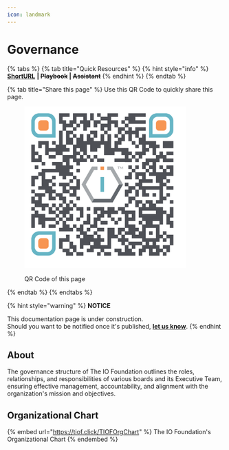 ```yaml
---
icon: landmark
---
```


# Governance

{% tabs %}
{% tab title="Quick Resources" %}
{% hint style="info" %}
[**ShortURL**](https://short.theiofoundation.org/TIOFDocsGovernance) **|&#x20;**~~**Playbook**~~**&#x20;|&#x20;**~~**Assistant**~~
{% endhint %}
{% endtab %}

{% tab title="Share this page" %}
Use this QR Code to quickly share this page.

<figure><img src="../../.gitbook/assets/TIOFDocsTIOFsGovernance_4096x4096.png" alt="" width="375"><figcaption><p>QR Code of this page</p></figcaption></figure>
{% endtab %}
{% endtabs %}

{% hint style="warning" %}
**NOTICE**

This documentation page is under construction.\
Should you want to be notified once it's published, [**let us know**](https://tiof.click/TIOFTarianUpdatesService).
{% endhint %}

## About

The governance structure of The IO Foundation outlines the roles, relationships, and responsibilities of various boards and its Executive Team, ensuring effective management, accountability, and alignment with the organization's mission and objectives.

## Organizational Chart

{% embed url="https://tiof.click/TIOFOrgChart" %}
The IO Foundation's Organizational Chart
{% endembed %}



